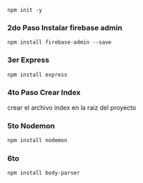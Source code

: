 
```
npm init -y
```

### 2do Paso Instalar firebase admin

```
npm install firebase-admin --save
```

### 3er Express

```
npm install express
```

### 4to Paso Crear Index

crear el archivo index en la raiz del proyecto 

### 5to Nodemon 

```sh
npm install nodemon
```


### 6to 

```
npm install body-parser
```

